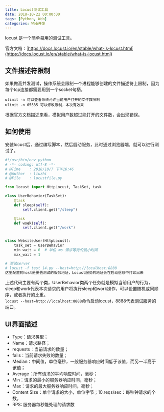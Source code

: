 ```yaml
---
title: Locust测试工具
date: 2018-10-22 00:00:00
tags: [Python, Web]
categories: Web开发
---
```


locust 是一个简单易用的测试工具。

官方文档：[https://docs.locust.io/en/stable/what-is-locust.html](https://docs.locust.io/en/stable/what-is-locust.html)

<!-- more -->

## 文件描述符限制

如果做高并发测试，操作系统会限制一个进程能够创建的文件描述符上限制，因为每个tcp连接都需要用到一个socket句柄。

`ulimit -n 可以查看系统允许当前用户打开的文件数限制` </br> `ulimit -n 65535 可以修改限制，本次有效果`

根据官方文档描述来看，模拟用户数超过能打开的文件数，会出现错误。

## 如何使用
安装locust后，通过编写脚本，然后启动服务，此时通过浏览器端，就可以进行测试了。
```python
#!/usr/bin/env python
# -*- coding: utf-8 -*-
# @Time    : 2018/10/7 下午10:46
# @Author  : liuzhi
# @File    : locustfile.py

from locust import HttpLocust, TaskSet, task

class UserBehavior(TaskSet):
    @task
    def sleep(self):
        self.client.get("/sleep")

    @task
    def woek(self):
        self.client.get("/work")


class WebsiteUser(HttpLocust):
    task_set = UserBehavior
    min_wait = 0  # 单位 ms 请求等待的最小时间
    max_wait = 1

# 测试server
# locust -f test_14.py --host=http://localhost:8888
这里配置的host是要去测试的服务地址，Locust服务的地址会在启动信息中打印出来

```
上述代码主要有两个类，UserBehavior类两个任务就是模拟当前用户的行为，sleep和work代表本次请求的用户将执行sleep和work操作，可以设置随机或同顺序，或者执行的比重。</br>`locust --host=http://localhost:8888`命令启动locust，8888代表测试服务的端口。

## UI界面描述

- Type：请求类型；
- Name：请求路径；
- requests：当前请求的数量；
- fails：当前请求失败的数量；
- Median：中间值，单位毫秒，一般服务器响应时间低于该值，而另一半高于该值；
- Average：所有请求的平均响应时间，毫秒；
- Min：请求的最小的服务器响应时间，毫秒；
- Max：请求的最大服务器响应时间，毫秒；
- Content Size：单个请求的大小，单位字节；10.reqs/sec：每秒钟请求的个数。
- RPS: 服务器每秒能处理的请求数